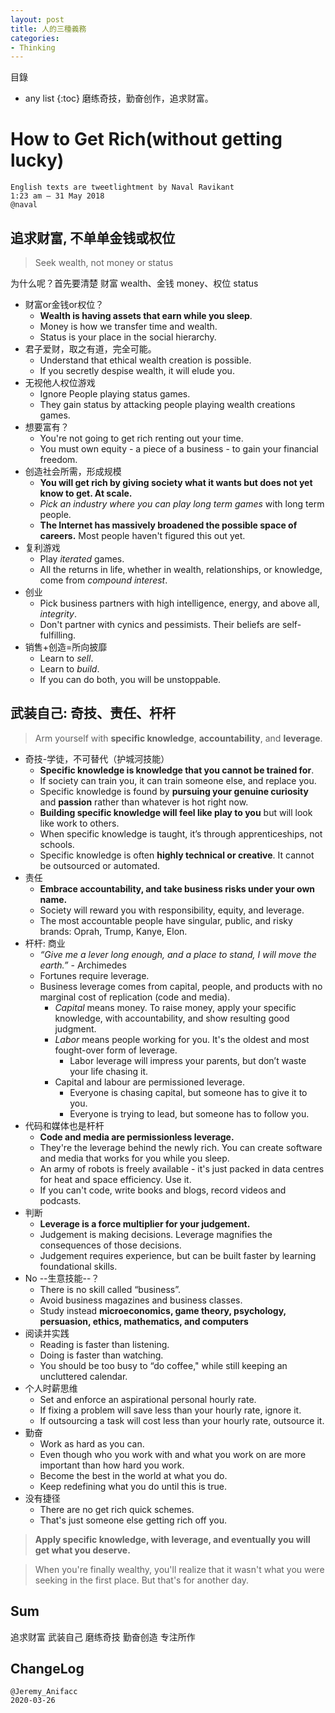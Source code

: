 ```yaml
---
layout: post
title: 人的三種義務
categories:
- Thinking
---
```

目錄 
* any list
{:toc}
磨练奇技，勤奋创作，追求财富。

# How to Get Rich(without getting lucky)

```
English texts are tweetlightment by Naval Ravikant
1:23 am – 31 May 2018 
@naval
```
## 追求财富, 不单单金钱或权位

> Seek wealth, not money or status

为什么呢？首先要清楚 财富 wealth、金钱 money、权位 status 

- 财富or金钱or权位？
	- **Wealth is having assets that earn while you sleep**.   
	- Money is how we transfer time and wealth.   
	- Status is your place in the social hierarchy.
- 君子爱财，取之有道，完全可能。
	- Understand that ethical wealth creation is possible.
	- If you secretly despise wealth, it will elude you.
- 无视他人权位游戏
	- Ignore People playing status games.
	- They gain status by attacking people playing wealth creations games.
- 想要富有？
	- You're not going to get rich renting out your time.
	- You must own equity - a piece of a business - to gain your financial freedom.
- 创造社会所需，形成规模
	- **You will get rich by giving society what it wants but does not yet know to get. At scale.**
	- *Pick an industry where you can play long term games* with long term people.
	- **The Internet has massively broadened the possible space of careers.** Most people haven't figured this out yet.
- 复利游戏
	- Play *iterated* games.
	- All the returns in life, whether in wealth, relationships, or knowledge, come from *compound interest*.
- 创业
	- Pick business partners with high intelligence, energy, and above all, *integrity*.
	- Don't partner with cynics and pessimists. Their beliefs are self-fulfilling.
- 销售+创造=所向披靡
	- Learn to *sell*.
	- Learn to *build*.
	- If you can do both, you will be unstoppable.

## 武装自己: 奇技、责任、杆杆

> Arm yourself with **specific knowledge**, **accountability**, and **leverage**.

- 奇技-学徒，不可替代（护城河技能）
	- **Specific knowledge is knowledge that you cannot be trained for**. 
	- If society can train you, it can train someone else, and replace you. 
	- Specific knowledge is found by **pursuing your genuine curiosity** and **passion** rather than whatever is hot right now. 
	- **Building specific knowledge will feel like play to you** but will look like work to others. 
	- When specific knowledge is taught, it’s through apprenticeships,  not schools. 
	- Specific knowledge is often **highly technical or creative**. It cannot be outsourced or automated.
- 责任
	- **Embrace accountability, and take business risks under your own name.**  
 	- Society will reward you with responsibility, equity, and leverage. 
 	- The most accountable people have singular, public, and risky brands: Oprah, Trump, Kanye, Elon. 
- 杆杆: 商业
	- *“Give me a lever long enough,  and a place to stand,  I will move the earth.”*  - Archimedes 
	- Fortunes require leverage. 
	- Business leverage comes from capital, people, and products with no marginal cost of replication (code and media). 
 		- *Capital* means money. To raise money, apply your specific knowledge, with accountability, and show resulting good judgment. 
 		- *Labor* means people working for you. It's the oldest and most fought-over form of leverage. 
 			- Labor leverage will impress your parents, but don’t waste your life chasing it.  
 		- Capital and labour are permissioned leverage.
 			- Everyone is chasing capital, but someone has to give it to you. 
 			- Everyone is trying to lead, but someone has to follow you. 
- 代码和媒体也是杆杆
 	- **Code and media are permissionless leverage.**
 	- They're the leverage behind the newly rich. You can create software and media that works for you while you sleep. 
 	- An army of robots is freely available - it's just packed in data centres for heat and space efficiency.  Use it. 
 	- If you can't code, write books and blogs, record videos and podcasts. 
- 判断
	- **Leverage is a force multiplier for your judgement.**
	- Judgement is making decisions. Leverage magnifies the consequences of those decisions. 
	- Judgement requires experience, but can be built faster by learning foundational skills. 
- No --生意技能--？
	- There is no skill called “business”. 
	- Avoid business magazines and business classes. 
	- Study instead **microeconomics, game theory, psychology, persuasion, ethics, mathematics, and computers**
- 阅读并实践
	- Reading is faster than listening. 
	- Doing is faster than watching. 
	- You should be too busy to “do coffee," while still keeping an uncluttered calendar. 
- 个人时薪思维
	- Set and enforce an aspirational personal hourly rate.
	- If fixing a problem will save less than your hourly rate, ignore it.
	- If outsourcing a task will cost less than your hourly rate, outsource it. 
- 勤奋
	- Work as hard as you can.
	- Even though who you work with and what you work on are more important than how hard you work. 
	- Become the best in the world at what you do. 
	- Keep redefining what you do until this is true. 
- 没有捷径
	- There are no get rich quick schemes. 
	- That's just someone else getting rich off you. 

> **Apply specific knowledge, with leverage, and eventually you will get what you deserve.** 

> When you're finally wealthy, you'll realize that it wasn't what you were seeking in the first place. But that's for another day. 

## Sum

追求财富
武装自己
磨练奇技
勤奋创造
专注所作

## ChangeLog

```
@Jeremy_Anifacc
2020-03-26

```
